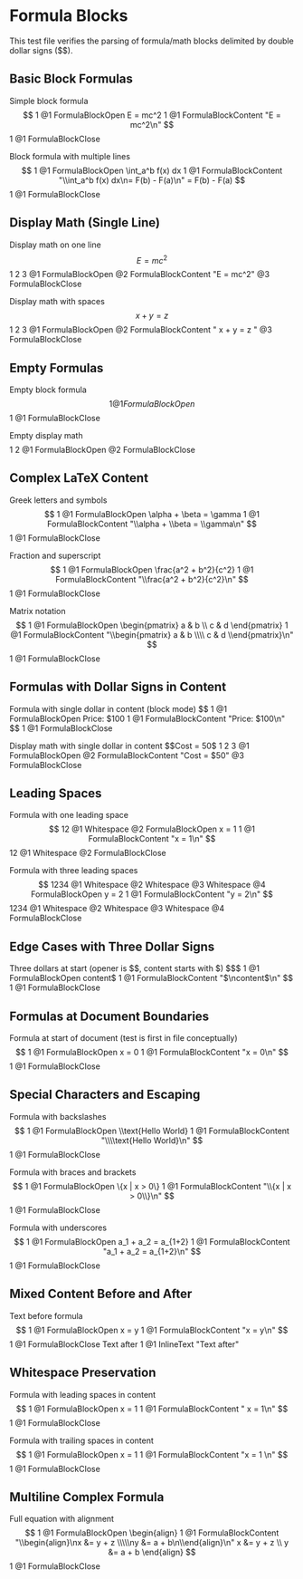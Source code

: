 # Formula Blocks

This test file verifies the parsing of formula/math blocks delimited by double dollar signs ($$).

## Basic Block Formulas

Simple block formula
$$
1
@1 FormulaBlockOpen
E = mc^2
1
@1 FormulaBlockContent "E = mc^2\n"
$$
1
@1 FormulaBlockClose

Block formula with multiple lines
$$
1
@1 FormulaBlockOpen
\int_a^b f(x) dx
1
@1 FormulaBlockContent "\\int_a^b f(x) dx\n= F(b) - F(a)\n"
= F(b) - F(a)
$$
1
@1 FormulaBlockClose

## Display Math (Single Line)

Display math on one line
$$E = mc^2$$
1 2       3
@1 FormulaBlockOpen
@2 FormulaBlockContent "E = mc^2"
@3 FormulaBlockClose

Display math with spaces
$$ x + y = z $$
1 2          3
@1 FormulaBlockOpen
@2 FormulaBlockContent " x + y = z "
@3 FormulaBlockClose

## Empty Formulas

Empty block formula
$$
1
@1 FormulaBlockOpen
$$
1
@1 FormulaBlockClose

Empty display math
$$$$
1 2
@1 FormulaBlockOpen
@2 FormulaBlockClose

## Complex LaTeX Content

Greek letters and symbols
$$
1
@1 FormulaBlockOpen
\alpha + \beta = \gamma
1
@1 FormulaBlockContent "\\alpha + \\beta = \\gamma\n"
$$
1
@1 FormulaBlockClose

Fraction and superscript
$$
1
@1 FormulaBlockOpen
\frac{a^2 + b^2}{c^2}
1
@1 FormulaBlockContent "\\frac{a^2 + b^2}{c^2}\n"
$$
1
@1 FormulaBlockClose

Matrix notation
$$
1
@1 FormulaBlockOpen
\begin{pmatrix} a & b \\ c & d \end{pmatrix}
1
@1 FormulaBlockContent "\\begin{pmatrix} a & b \\\\ c & d \\end{pmatrix}\n"
$$
1
@1 FormulaBlockClose

## Formulas with Dollar Signs in Content

Formula with single dollar in content (block mode)
$$
1
@1 FormulaBlockOpen
Price: $100
1
@1 FormulaBlockContent "Price: $100\n"
$$
1
@1 FormulaBlockClose

Display math with single dollar in content
$$Cost = $50$$
1 2         3
@1 FormulaBlockOpen
@2 FormulaBlockContent "Cost = $50"
@3 FormulaBlockClose

## Leading Spaces

Formula with one leading space
 $$
 12
@1 Whitespace
@2 FormulaBlockOpen
x = 1
1
@1 FormulaBlockContent "x = 1\n"
 $$
 12
@1 Whitespace
@2 FormulaBlockClose

Formula with three leading spaces
   $$
   1234
@1 Whitespace
@2 Whitespace
@3 Whitespace
@4 FormulaBlockOpen
y = 2
1
@1 FormulaBlockContent "y = 2\n"
   $$
   1234
@1 Whitespace
@2 Whitespace
@3 Whitespace
@4 FormulaBlockClose

## Edge Cases with Three Dollar Signs

Three dollars at start (opener is $$, content starts with $)
$$$
1
@1 FormulaBlockOpen
content$
1
@1 FormulaBlockContent "$\ncontent$\n"
$$
1
@1 FormulaBlockClose

## Formulas at Document Boundaries

Formula at start of document (test is first in file conceptually)
$$
1
@1 FormulaBlockOpen
x = 0
1
@1 FormulaBlockContent "x = 0\n"
$$
1
@1 FormulaBlockClose

## Special Characters and Escaping

Formula with backslashes
$$
1
@1 FormulaBlockOpen
\\text{Hello World}
1
@1 FormulaBlockContent "\\\\text{Hello World}\n"
$$
1
@1 FormulaBlockClose

Formula with braces and brackets
$$
1
@1 FormulaBlockOpen
\{x | x > 0\}
1
@1 FormulaBlockContent "\\{x | x > 0\\}\n"
$$
1
@1 FormulaBlockClose

Formula with underscores
$$
1
@1 FormulaBlockOpen
a_1 + a_2 = a_{1+2}
1
@1 FormulaBlockContent "a_1 + a_2 = a_{1+2}\n"
$$
1
@1 FormulaBlockClose

## Mixed Content Before and After

Text before formula
$$
1
@1 FormulaBlockOpen
x = y
1
@1 FormulaBlockContent "x = y\n"
$$
1
@1 FormulaBlockClose
Text after
1
@1 InlineText "Text after"

## Whitespace Preservation

Formula with leading spaces in content
$$
1
@1 FormulaBlockOpen
  x = 1
1
@1 FormulaBlockContent "  x = 1\n"
$$
1
@1 FormulaBlockClose

Formula with trailing spaces in content
$$
1
@1 FormulaBlockOpen
x = 1   
1
@1 FormulaBlockContent "x = 1   \n"
$$
1
@1 FormulaBlockClose

## Multiline Complex Formula

Full equation with alignment
$$
1
@1 FormulaBlockOpen
\begin{align}
1
@1 FormulaBlockContent "\\begin{align}\nx &= y + z \\\\\ny &= a + b\n\\end{align}\n"
x &= y + z \\
y &= a + b
\end{align}
$$
1
@1 FormulaBlockClose
